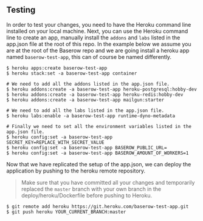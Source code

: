 ## Testing

In order to test your changes, you need to have the Heroku command line installed on
your local machine. Next, you can use the Heroku command line to create an app,
manually install the `addons` and `labs` listed in the app.json file at the root of
this repo. In the example below we assume you are at the root of the Baserow repo and
we are going install a heroku app named `baserow-test-app`, this can of course be named
differently.

```
$ heroku apps:create baserow-test-app
$ heroku stack:set -a baserow-test-app container

# We need to add all the addons listed in the app.json file.
$ heroku addons:create -a baserow-test-app heroku-postgresql:hobby-dev
$ heroku addons:create -a baserow-test-app heroku-redis:hobby-dev
$ heroku addons:create -a baserow-test-app mailgun:starter

# We need to add all the labs listed in the app.json file.
$ heroku labs:enable -a baserow-test-app runtime-dyno-metadata

# Finally we need to set all the environment variables listed in the app.json file.
$ heroku config:set -a baserow-test-app SECRET_KEY=REPLACE_WITH_SECRET_VALUE
$ heroku config:set -a baserow-test-app BASEROW_PUBLIC_URL=
$ heroku config:set -a baserow-test-app BASEROW_AMOUNT_OF_WORKERS=1
```

Now that we have replicated the setup of the app.json, we can deploy the application
by pushing to the heroku remote repository.

> Make sure that you have committed all your changes and temporarily replaced the
> `master` branch with your own branch in the deploy/heroku/Dockerfile before
> pushing to Heroku.

```
$ git remote add heroku https://git.heroku.com/baserow-test-app.git
$ git push heroku YOUR_CURRENT_BRANCH:master
```
